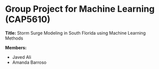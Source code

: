 # Group Project for Machine Learning (CAP5610)

**Title:** Storm Surge Modeling in South Florida using Machine Learning Methods

**Members:** 
- Javed Ali
- Amanda Barroso


